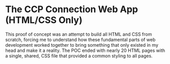 # The CCP Connection Web App (HTML/CSS Only)
This proof of concept was an attempt to build all HTML and CSS from scratch, forcing me to understand how these fundamental parts of web development worked together to bring something that only existed in my head and make it a reality. The POC ended with nearly 20 HTML pages with a single, shared, CSS file that provided a common styling to all pages. 
